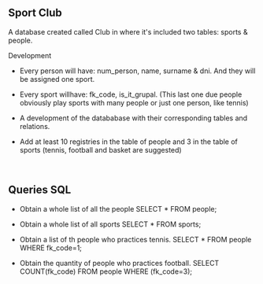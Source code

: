 ## Sport Club

A database created called Club in where it's included two tables: sports & people.


Development


- Every person will have: num_person, name, surname & dni. And they will be assigned one sport.

- Every sport willhave: fk_code, is_it_grupal. (This last one due people obviously play sports with many people or just one person, like tennis)

- A development of the datababase with their corresponding tables and relations.

- Add at least 10 registries in the table of people and 3 in the table of sports (tennis, football and basket are suggested)

<br>

## Queries  SQL

- Obtain a whole list of all the people
    SELECT * FROM people;

- Obtain a whole list of all sports
    SELECT * FROM sports;

- Obtain a list of th people who practices tennis.
    SELECT * FROM people WHERE fk_code=1;

- Obtain the quantity of people who practices football.
    SELECT COUNT(fk_code) FROM people WHERE (fk_code=3);
